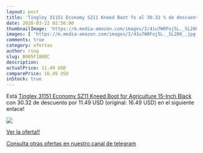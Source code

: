 ```yaml
---
layout: post
title: 'Tingley 31151 Economy SZ11 Kneed Boot fo al 30.32 % de descuento'
date: 2020-03-22 02:56:00
thumbnailImage: 'https://m.media-amazon.com/images/I/41u7W0Foj5L._SL200_.jpg'
images: [ 'https://m.media-amazon.com/images/I/41u7W0Foj5L._SL200_.jpg' ]
comments: true
category: ofertas
author: ring
slug: B005F1868C
description:
actualPrice: 11.49 USD
comparePrice: 16.49 USD
inStock: true
---
```


Está [Tingley 31151 Economy SZ11 Kneed Boot for Agriculture  15-Inch  Black](https://www.amazon.com/dp/B005F1868C/?tag=redken08-20) con 30.32 de descuento por 11.49 USD (original: 16.49 USD) en el siguiente enlace!

[![](https://m.media-amazon.com/images/I/41u7W0Foj5L._SL200_.jpg)](https://www.amazon.com/dp/B005F1868C/?tag=redken08-20)

[Ver la oferta!!](https://www.amazon.com/dp/B005F1868C/?tag=redken08-20)

[Consulta otras ofertas en nuestro canal de telegram](https://t.me/s/ofertas25)
